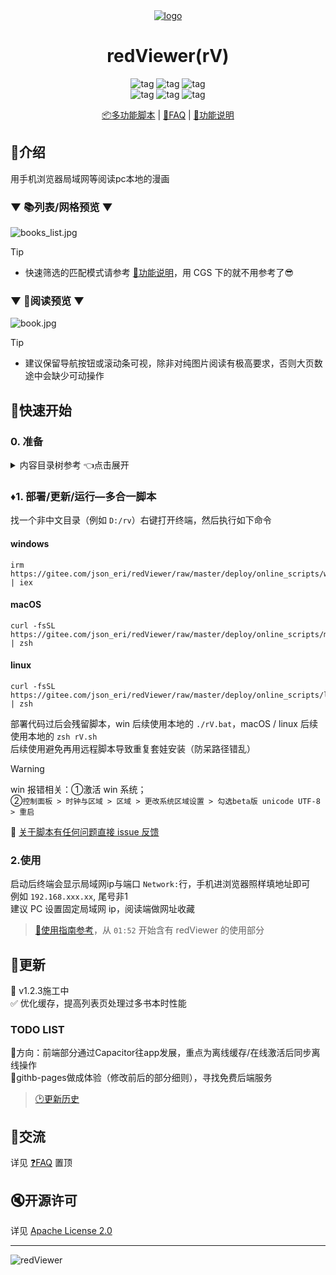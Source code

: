 <div align="center">

   <a href="https://github.com/jasoneri/ComicGUISpider" target="_blank">
    <img src="frontend/public/logo.png" alt="logo">
  </a>
  <h1 id="logo">redViewer(rV)</h1>
  <img src="https://img.shields.io/badge/Platform-Win%20|%20macOS%20|%20linux-blue?color=red" alt="tag">
  <img src="https://img.shields.io/badge/-3.12%2B-red.svg?logo=python" alt="tag">
  <img src="https://img.shields.io/badge/-vite.js-red.svg?logo=vue.js" alt="tag">
  <br>
  <img src="https://img.shields.io/badge/-👉-red.svg" alt="tag">
  <img src="https://img.shields.io/github/stars/jasoneri/redViewer?style=social&logo=github" alt="tag">
  <img src="https://img.shields.io/badge/-👈%20CGS过来的请涨它吧%20😹-red.svg" alt="tag">

  <p align="center">
  <a href="#️部署更新运行多合一脚本">📦多功能脚本</a> | 
  <a href="https://github.com/jasoneri/redViewer/wiki/FAQ">📖FAQ</a> | 
  <a href="https://github.com/jasoneri/redViewer/wiki/Feat">🎲功能说明</a>
  </p>
</div>

## 📑介绍

用手机浏览器局域网等阅读pc本地的漫画

### ▼ 📚列表/网格预览 ▼

![books_list.jpg](docs/assets/books_list.png)

> [!Tip]  
> - 快速筛选的匹配模式请参考 [🎲功能说明](https://github.com/jasoneri/redViewer/wiki/Feat)，用 CGS 下的就不用参考了😎  

### ▼ 📗阅读预览 ▼

![book.jpg](docs/assets/book.png)

> [!Tip]  
> - 建议保留导航按钮或滚动条可视，除非对纯图片阅读有极高要求，否则大页数途中会缺少可动操作  

## 🚀快速开始

### 0. 准备

<details>
<summary> 内容目录树参考 👈点击展开</summary>

CGS 下载漫画<u>**并整合章节后(表漫的话)**</u>的话就是这结构，否则把漫画放进该目录的 `web` 文件夹内

```shell
D:\Comic                              
   ├── web                            # 放内容（使用`CGS`的话目录结构就是已定的，使用自定义的话就需要创建这个`web`文件夹）
   |    └── GrandBlue碧蓝之海_第62话
   |         ├── 1.jpg
   |         ├── 2.jpg
   |         ......
   └── web_handle                     # 程序创建的操作处理目录
        ├── save                      # 被保存的书
        ├── remove                    # 被移除的书
        └── record.txt                # 保存/移除/删除的记录，与`CGS.exe`的工具箱中的`已阅最新话数记录`关联
```

配置：`backend/conf.yml`中`path`的值，默认`D:\Comic`

</details>

### ♦️1. 部署/更新/运行—多合一脚本

找一个非中文目录（例如 `D:/rv`）右键打开终端，然后执行如下命令

#### windows

```shell
irm https://gitee.com/json_eri/redViewer/raw/master/deploy/online_scripts/windows.ps1 | iex
```

#### macOS

```shell
curl -fsSL https://gitee.com/json_eri/redViewer/raw/master/deploy/online_scripts/macos.sh | zsh
```

#### linux

```shell
curl -fsSL https://gitee.com/json_eri/redViewer/raw/master/deploy/online_scripts/linux.sh | zsh
```

部署代码过后会残留脚本，win 后续使用本地的 `./rV.bat`，macOS / linux 后续使用本地的 `zsh rV.sh`  
后续使用避免再用远程脚本导致重复套娃安装（防呆路径错乱）  

> [!Warning]  
> win 报错相关：①激活 win 系统；  
> ②`控制面板 > 时钟与区域 > 区域 > 更改系统区域设置 > 勾选beta版 unicode UTF-8 > 重启`  

🚩 [关于脚本有任何问题直接 issue 反馈](https://github.com/jasoneri/redViewer/issues/new)

### 2.使用

启动后终端会显示局域网ip与端口 `Network:`行，手机进浏览器照样填地址即可  
例如 `192.168.xxx.xx`, 尾号非1  
建议 PC 设置固定局域网 ip，阅读端做网址收藏

> [🎥使用指南参考](https://www.veed.io/view/zh-CN/688ae765-2bfb-4deb-9495-32b24a273373?panel=comments)，从 `01:52` 开始含有 redViewer 的使用部分

## 📢更新

🚧 v1.2.3施工中  
✅ 优化缓存，提高列表页处理过多书本时性能  

### TODO LIST

🔳方向：前端部分通过Capacitor往app发展，重点为离线缓存/在线激活后同步离线操作  
🔳githb-pages做成体验（修改前后的部分细则），寻找免费后端服务  

> [🕑更新历史](https://github.com/jasoneri/redViewer/wiki/Changelog)

## 💬交流

详见 [❓FAQ](https://github.com/jasoneri/redViewer/wiki/FAQ) 置顶

## 🔇开源许可

详见 [Apache License 2.0](https://github.com/jasoneri/redViewer/blob/master/LICENSE)

---

![redViewer](https://count.getloli.com/get/@comic_viewer?theme=rule34)
